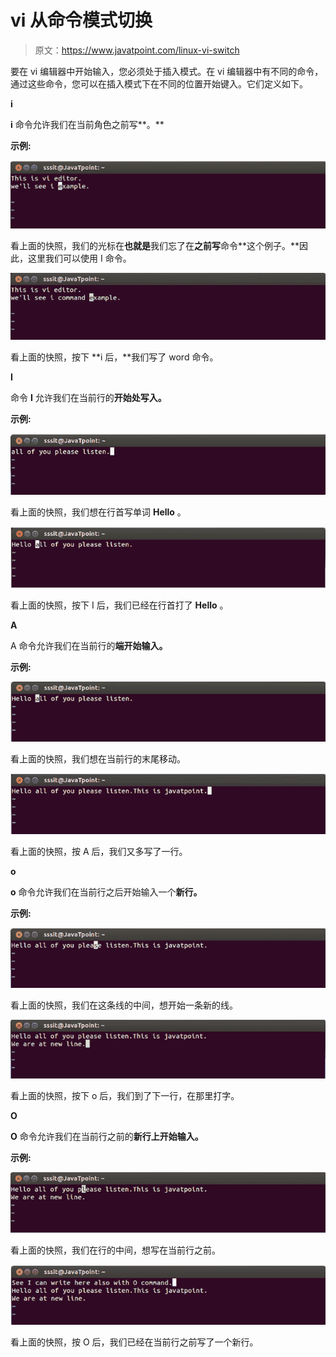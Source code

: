 # vi 从命令模式切换

> 原文：<https://www.javatpoint.com/linux-vi-switch>

要在 vi 编辑器中开始输入，您必须处于插入模式。在 vi 编辑器中有不同的命令，通过这些命令，您可以在插入模式下在不同的位置开始键入。它们定义如下。

**i**

**i** 命令允许我们在当前角色之前写**。**

**示例:**

![Linux vi Switch1](img/d4d845d6c650ace9f14c8025adfdb2e0.png)

看上面的快照，我们的光标在**也就是**我们忘了在**之前写**命令**这个例子。**因此，这里我们可以使用 I 命令。

![Linux vi Switch2](img/25d483a676dc32635bf9d73469f83431.png)

看上面的快照，按下 **i 后，**我们写了 word 命令。

**I**

命令 **I** 允许我们在当前行的**开始处写入。**

**示例:**

![Linux vi Switch3](img/83ccebf7a1e77c73062a7983c0a15ead.png)

看上面的快照，我们想在行首写单词 **Hello** 。

![Linux vi Switch4](img/0089a4020f88b3f855c323209c7b5734.png)

看上面的快照，按下 I 后，我们已经在行首打了 **Hello** 。

**A**

<start>A</start> 命令允许我们在当前行的**端开始输入。**

**示例:**

![Linux vi Switch5](img/e64db996725b1ed08917c75524820d8d.png)

看上面的快照，我们想在当前行的末尾移动。

![Linux vi Switch6](img/f19407e50e2208637670044846f05eed.png)

看上面的快照，按 A 后，我们又多写了一行。

**o**

**o** 命令允许我们在当前行之后开始输入一个**新行。**

**示例:**

![Linux vi Switch7](img/e049a93da6507cd4a092f8ba9006c807.png)

看上面的快照，我们在这条线的中间，想开始一条新的线。

![Linux vi Switch8](img/0f210d43ddfb50bdb16d73f8b07d053e.png)

看上面的快照，按下 o 后，我们到了下一行，在那里打字。

**O**

**O** 命令允许我们在当前行之前的**新行上开始输入。**

**示例:**

![Linux vi Switch9](img/80176c6007962da26083859a1251047c.png)

看上面的快照，我们在行的中间，想写在当前行之前。

![Linux vi Switch10](img/15e081a97a440cc896105f039f747145.png)

看上面的快照，按 O 后，我们已经在当前行之前写了一个新行。